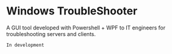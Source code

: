 # Windows TroubleShooter  
A GUI tool developed with Powershell + WPF to IT engineers for troubleshooting servers and clients.

``In development``
